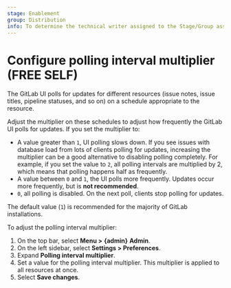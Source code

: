 ```yaml
---
stage: Enablement
group: Distribution
info: To determine the technical writer assigned to the Stage/Group associated with this page, see https://about.gitlab.com/handbook/engineering/ux/technical-writing/#assignments
---
```


# Configure polling interval multiplier **(FREE SELF)**

The GitLab UI polls for updates for different resources (issue notes, issue titles, pipeline
statuses, and so on) on a schedule appropriate to the resource.

Adjust the multiplier on these schedules to adjust how frequently the GitLab UI polls for updates. If
you set the multiplier to:

- A value greater than `1`, UI polling slows down. If you see issues with database load from lots of
  clients polling for updates, increasing the multiplier can be a good alternative to disabling
  polling completely. For example, if you set the value to `2`, all polling intervals
  are multiplied by 2, which means that polling happens half as frequently.
- A value between `0` and `1`, the UI polls more frequently. Updates occur more frequently, but
  is **not recommended**.
- `0`, all polling is disabled. On the next poll, clients stop polling for updates.

The default value (`1`) is recommended for the majority of GitLab installations.

To adjust the polling interval multiplier:

1. On the top bar, select **Menu >** **{admin}** **Admin**.
1. On the left sidebar, select **Settings > Preferences**.
1. Expand **Polling interval multiplier**.
1. Set a value for the polling interval multiplier. This multiplier is applied to all resources at
   once.
1. Select **Save changes**.
